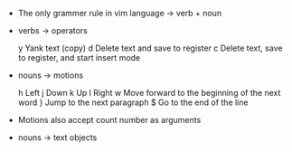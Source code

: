 
- The only grammer rule in vim language -> verb + noun

- verbs -> operators 

    y    Yank text (copy)
    d    Delete text and save to register
    c    Delete text, save to register, and start insert mode


- nouns -> motions

    h    Left
    j    Down
    k    Up
    l    Right
    w    Move forward to the beginning of the next word
    }    Jump to the next paragraph
    $    Go to the end of the line
    
- Motions also accept count number as arguments


- nouns -> text objects

